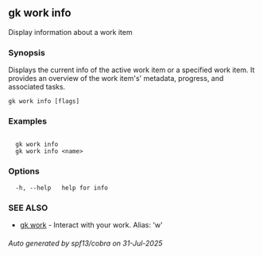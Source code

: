 ## gk work info

Display information about a work item

### Synopsis


  Displays the current info of the active work item or a specified work item. It provides an overview of the work item's' metadata, progress, and associated tasks.


```
gk work info [flags]
```

### Examples

```

  gk work info
  gk work info <name>

```

### Options

```
  -h, --help   help for info
```

### SEE ALSO

* [gk work](gk_work.md)	 - Interact with your work. Alias: 'w'

###### Auto generated by spf13/cobra on 31-Jul-2025
